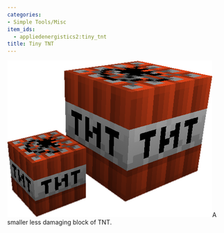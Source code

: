 ```yaml
---
categories:
- Simple Tools/Misc
item_ids:
  - appliedenergistics2:tiny_tnt
title: Tiny TNT
---
```


![A picture of Tiny TNT, next to regular TNT.](../../../../public/assets/large/tiny_tnt2.png)A
smaller less damaging block of TNT.

<RecipeFor id="appliedenergistics2:tiny_tnt"/>
